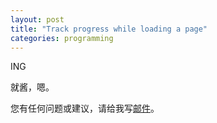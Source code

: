 ```yaml
---
layout: post
title: "Track progress while loading a page"
categories: programming
---
```


ING

就酱，嗯。

您有任何问题或建议，请给我写[邮件](mailto:yinwer81@gmail.com)。
